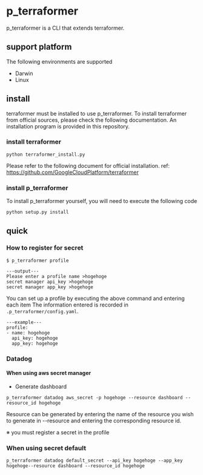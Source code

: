 # p_terraformer

p_terraformer is a CLI that extends terraformer.

## support platform

The following environments are supported

* Darwin
* Linux

## install

terraformer must be installed to use p_terraformer.
To install terraformer from official sources, please check the following documentation.
An installation program is provided in this repository.

### install terraformer

```:terminal
python terraformer_install.py
```

Please refer to the following document for official installation.
ref: https://github.com/GoogleCloudPlatform/terraformer

### install p_terraformer

To install p_terraformer yourself, you will need to execute the following code

```:terminal
python setup.py install
```

## quick

### How to register for secret

```:terminal
$ p_terraformer profile

---output---
Please enter a profile name >hogehoge
secret manager api_key >hogehoge
secret manager app_key >hogehoge
```

You can set up a profile by executing the above command and entering each item
The information entered is recorded in `.p_terraformer/config.yaml`.

```:output
---example---
profile:
- name: hogehoge
  api_key: hogehoge
  app_key: hogehoge
```

### Datadog

#### When using aws secret manager

* Generate dashboard

```:terminal
p_terraformer datadog aws_secret -p hogehoge --resource dashboard --resource_id hogehoge
```

Resource can be generated by entering the name of the resource you wish to generate in --resource and entering the corresponding resource id.

※ you must register a secret in the profile

### When using secret default

```:terminal
p_terraformer datadog default_secret --api_key hogehoge --app_key hogehoge--resource dashboard --resource_id hogehoge
```
